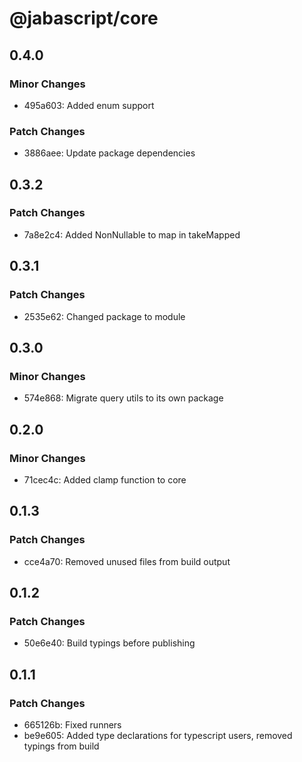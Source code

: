 # @jabascript/core

## 0.4.0

### Minor Changes

- 495a603: Added enum support

### Patch Changes

- 3886aee: Update package dependencies

## 0.3.2

### Patch Changes

- 7a8e2c4: Added NonNullable to map in takeMapped

## 0.3.1

### Patch Changes

- 2535e62: Changed package to module

## 0.3.0

### Minor Changes

- 574e868: Migrate query utils to its own package

## 0.2.0

### Minor Changes

- 71cec4c: Added clamp function to core

## 0.1.3

### Patch Changes

- cce4a70: Removed unused files from build output

## 0.1.2

### Patch Changes

- 50e6e40: Build typings before publishing

## 0.1.1

### Patch Changes

- 665126b: Fixed runners
- be9e605: Added type declarations for typescript users, removed typings from build
